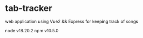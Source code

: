 # tab-tracker
web application using Vue2 && Express for keeping track of songs

node v18.20.2 npm v10.5.0